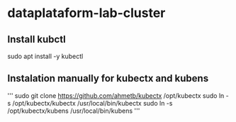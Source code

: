 # dataplataform-lab-cluster
## Install kubctl
sudo apt install -y kubectl


## Instalation manually for kubectx and kubens
'''
sudo git clone https://github.com/ahmetb/kubectx /opt/kubectx
sudo ln -s /opt/kubectx/kubectx /usr/local/bin/kubectx
sudo ln -s /opt/kubectx/kubens /usr/local/bin/kubens
'''